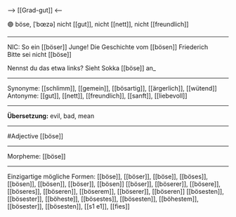 --> [[Grad-gut]] <--

🟣 böse, [ˈbœzə]
nicht [[gut]], nicht [[nett]], nicht [[freundlich]]

---
NIC: So ein [[böser]] Junge!
Die Geschichte vom [[bösen]] Friederich
Bitte sei nicht [[böse]]

Nennst du das etwa links? Sieht Sokka [[böse]] an_

---
Synonyme: 
[[schlimm]], [[gemein]], [[bösartig]], [[ärgerlich]], [[wütend]]
Antonyme:
[[gut]], [[nett]], [[freundlich]], [[sanft]], [[liebevoll]]

---
**Übersetzung:**
evil, bad, mean

---
#Adjective [[böse]]

---
Morpheme:
[[böse]]

---


Einzigartige mögliche Formen: 
[[böse]], [[böser]], [[böse]], [[böses]], [[bösen]], [[bösen]], [[böser]], [[bösen]]
[[böser]], [[böserer]], [[bösere]], [[böseres]], [[böseren]], [[böserem]], [[böserer]], [[böseren]]
[[bösesten]], [[bösester]], [[böheste]], [[bösestes]], [[bösesten]], [[böhestem]], [[bösester]], [[bösesten]], [[s1 e1]], [[fies]]